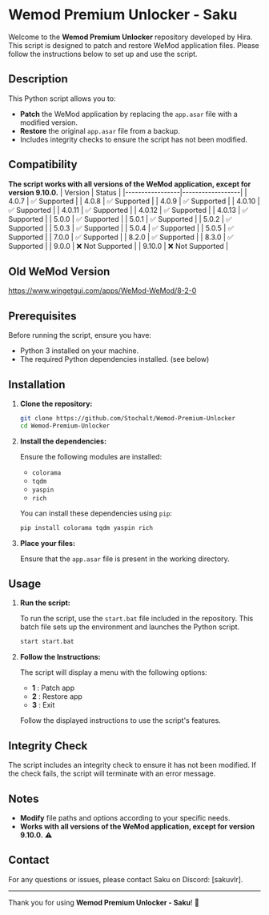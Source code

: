 # Wemod Premium Unlocker - Saku

Welcome to the **Wemod Premium Unlocker** repository developed by Hira. This script is designed to patch and restore WeMod application files. Please follow the instructions below to set up and use the script.

## Description

This Python script allows you to:
- **Patch** the WeMod application by replacing the `app.asar` file with a modified version.
- **Restore** the original `app.asar` file from a backup.
- Includes integrity checks to ensure the script has not been modified.

## Compatibility

**The script works with all versions of the WeMod application, except for version 9.10.0.**
| Version         | Status           |
|-----------------|------------------|
| 4.0.7           | ✅ Supported      |
| 4.0.8           | ✅ Supported      |
| 4.0.9           | ✅ Supported      |
| 4.0.10          | ✅ Supported      |
| 4.0.11          | ✅ Supported      |
| 4.0.12          | ✅ Supported      |
| 4.0.13          | ✅ Supported      |
| 5.0.0           | ✅ Supported      |
| 5.0.1           | ✅ Supported      |
| 5.0.2           | ✅ Supported      |
| 5.0.3           | ✅ Supported      |
| 5.0.4           | ✅ Supported      |
| 5.0.5           | ✅ Supported      |
| 7.0.0           | ✅ Supported      |
| 8.2.0           | ✅ Supported      | 
| 8.3.0           | ✅ Supported      |
| 9.0.0           | ❌ Not Supported  |
| 9.10.0          | ❌ Not Supported  |

## Old WeMod Version
https://www.wingetgui.com/apps/WeMod-WeMod/8-2-0

## Prerequisites

Before running the script, ensure you have:
- Python 3 installed on your machine.
- The required Python dependencies installed. (see below)

## Installation

1. **Clone the repository:**

    ```bash
    git clone https://github.com/Stochalt/Wemod-Premium-Unlocker
    cd Wemod-Premium-Unlocker
    ```

2. **Install the dependencies:**

    Ensure the following modules are installed:
    - `colorama`
    - `tqdm`
    - `yaspin`
    - `rich`

    You can install these dependencies using `pip`:

    ```bash
    pip install colorama tqdm yaspin rich
    ```

3. **Place your files:**

    Ensure that the `app.asar` file is present in the working directory.

## Usage

1. **Run the script:**

    To run the script, use the `start.bat` file included in the repository. This batch file sets up the environment and launches the Python script.

    ```bash
    start start.bat
    ```

2. **Follow the Instructions:**

    The script will display a menu with the following options:
    - **1** : Patch app
    - **2** : Restore app
    - **3** : Exit

    Follow the displayed instructions to use the script's features.

## Integrity Check

The script includes an integrity check to ensure it has not been modified. If the check fails, the script will terminate with an error message.

## Notes

- **Modify** file paths and options according to your specific needs.
- **Works with all versions of the WeMod application, except for version 9.10.0.** ⚠️

## Contact

For any questions or issues, please contact Saku on Discord: [sakuvlr].

---

Thank you for using **Wemod Premium Unlocker - Saku**! 🎉
